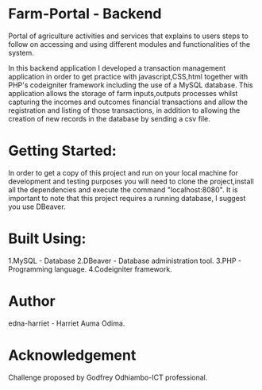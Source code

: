 # Farm-Portal - Backend
Portal of agriculture activities and services that explains to users steps to follow on accessing and using different modules and functionalities of the system.

In this backend application I developed a transaction management application in order to get practice with javascript,CSS,html together with PHP's codeigniter framework including the use of a MySQL database. This application allows the storage of farm inputs,outputs processes whilst capturing the incomes and outcomes financial transactions and allow the registration and listing of those transactions, in addition to allowing the creation of new records in the database by sending a csv file. 

# Getting Started:
  In order to get a copy of this project and run on your local machine for development and testing purposes you will need to clone the project,install all the dependencies and execute the command "localhost:8080". It is important to note that this project requires a running database, I suggest you use DBeaver.
  
 # Built Using:
   1.MySQL - Database
   2.DBeaver - Database administration tool.
   3.PHP - Programming language.
   4.Codeigniter framework.
   
 # Author
   edna-harriet - Harriet Auma Odima.
   
 # Acknowledgement
   Challenge proposed by Godfrey Odhiambo-ICT professional. 
